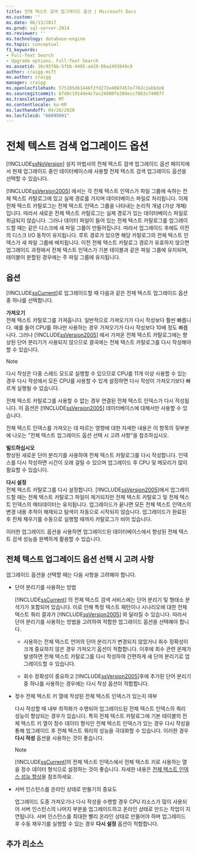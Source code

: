 ```yaml
---
title: 전체 텍스트 검색 업그레이드 옵션 | Microsoft Docs
ms.custom: ''
ms.date: 06/13/2017
ms.prod: sql-server-2014
ms.reviewer: ''
ms.technology: database-engine
ms.topic: conceptual
f1_keywords:
- Full-Text Search
- Upgrade options, Full-Text Search
ms.assetid: 16c9376b-5fbb-4495-a429-06a2493849c9
author: craigg-msft
ms.author: craigg
manager: craigg
ms.openlocfilehash: 575105d61446f2fd272e4087457e7762c1abb2e8
ms.sourcegitcommit: 6fd8c1914de4c7ac24900fe388ecc7883c740077
ms.translationtype: MT
ms.contentlocale: ko-KR
ms.lasthandoff: 04/26/2020
ms.locfileid: "66095091"
---
```

# <a name="full-text-search-upgrade-options"></a>전체 텍스트 검색 업그레이드 옵션
  [!INCLUDE[ssNoVersion](../../includes/ssnoversion-md.md)] 설치 마법사의 전체 텍스트 검색 업그레이드 옵션 페이지에서 현재 업그레이드 중인 데이터베이스에 사용할 전체 텍스트 검색 업그레이드 옵션을 선택할 수 있습니다.  
  
 [!INCLUDE[ssVersion2005](../../includes/ssversion2005-md.md)] 에서는 각 전체 텍스트 인덱스가 파일 그룹에 속하는 전체 텍스트 카탈로그에 있고 실제 경로를 가지며 데이터베이스 파일로 처리됩니다. 이제 전체 텍스트 카탈로그는 전체 텍스트 인덱스 그룹을 나타내는 논리적 개념 (가상 개체)입니다. 따라서 새로운 전체 텍스트 카탈로그는 실제 경로가 있는 데이터베이스 파일로 취급되지 않습니다. 그러나 데이터 파일이 들어 있는 전체 텍스트 카탈로그를 업그레이드할 때는 같은 디스크에 새 파일 그룹이 만들어집니다. 따라서 업그레이드 후에도 이전의 디스크 I/O 동작이 유지됩니다. 루트 경로가 있으면 해당 카탈로그의 전체 텍스트 인덱스가 새 파일 그룹에 배치됩니다. 이전 전체 텍스트 카탈로그 경로가 유효하지 않으면 업그레이드 과정에서 전체 텍스트 인덱스가 기본 테이블과 같은 파일 그룹에 유지되며, 테이블이 분할된 경우에는 주 파일 그룹에 유지됩니다.  
  
## <a name="options"></a>옵션  
 [!INCLUDE[ssCurrent](../../includes/sscurrent-md.md)]로 업그레이드할 때 다음과 같은 전체 텍스트 업그레이드 옵션 중 하나를 선택합니다.  
  
 **가져오기**  
 전체 텍스트 카탈로그를 가져옵니다. 일반적으로 가져오기가 다시 작성보다 훨씬 빠릅니다. 예를 들어 CPU를 하나만 사용하는 경우 가져오기가 다시 작성보다 10배 정도 빠릅니다. 그러나 [!INCLUDE[ssVersion2005](../../includes/ssversion2005-md.md)] 에서 가져온 전체 텍스트 카탈로그에는 향상된 단어 분리기가 사용되지 않으므로 결국에는 전체 텍스트 카탈로그를 다시 작성해야 할 수 있습니다.  
  
> [!NOTE]  
>  다시 작성은 다중 스레드 모드로 실행할 수 있으므로 CPU를 11개 이상 사용할 수 있는 경우 다시 작성에서 모든 CPU를 사용할 수 있게 설정하면 다시 작성이 가져오기보다 빠르게 실행될 수 있습니다.  
  
 전체 텍스트 카탈로그를 사용할 수 없는 경우 연결된 전체 텍스트 인덱스가 다시 작성됩니다. 이 옵션은 [!INCLUDE[ssVersion2005](../../includes/ssversion2005-md.md)] 데이터베이스에 대해서만 사용할 수 있습니다.  
  
 전체 텍스트 인덱스를 가져오는 데 따르는 영향에 대한 자세한 내용은 이 항목의 뒷부분에 나오는 "전체 텍스트 업그레이드 옵션 선택 시 고려 사항"을 참조하십시오.  
  
 **빌드하십시오**  
 향상된 새로운 단어 분리기를 사용하여 전체 텍스트 카탈로그를 다시 작성합니다. 인덱스를 다시 작성하면 시간이 오래 걸릴 수 있으며 업그레이드 후 CPU 및 메모리가 많이 필요할 수 있습니다.  
  
 **다시 설정**  
 전체 텍스트 카탈로그를 다시 설정합니다. [!INCLUDE[ssVersion2005](../../includes/ssversion2005-md.md)]에서 업그레이드할 때는 전체 텍스트 카탈로그 파일이 제거되지만 전체 텍스트 카탈로그 및 전체 텍스트 인덱스의 메타데이터는 유지됩니다. 업그레이드가 끝나면 모든 전체 텍스트 인덱스의 변경 내용 추적이 해제되고 탐색이 자동으로 시작되지 않습니다. 업그레이드가 완료된 후 전체 채우기를 수동으로 실행할 때까지 카탈로그가 비어 있습니다.  
  
 이러한 업그레이드 옵션을 사용하면 업그레이드된 데이터베이스에서 향상된 전체 텍스트 검색 성능을 완벽하게 활용할 수 있습니다.  
  
## <a name="considerations-for-choosing-a-full-text-upgrade-option"></a>전체 텍스트 업그레이드 옵션 선택 시 고려 사항  
 업그레이드 옵션을 선택할 때는 다음 사항을 고려해야 합니다.  
  
-   단어 분리기를 사용하는 방법  
  
     [!INCLUDE[ssCurrent](../../includes/sscurrent-md.md)] 의 전체 텍스트 검색 서비스에는 단어 분리기 및 형태소 분석기가 포함되어 있습니다. 이로 인해 특정 텍스트 패턴이나 시나리오에 대한 전체 텍스트 쿼리 결과가 [!INCLUDE[ssVersion2005](../../includes/ssversion2005-md.md)] 와 달라질 수 있습니다. 따라서 단어 분리기를 사용하는 방법을 고려하여 적합한 업그레이드 옵션을 선택해야 합니다.  
  
    -   사용하는 전체 텍스트 언어의 단어 분리기가 변경되지 않았거나 회수 정확성이 크게 중요하지 않은 경우 가져오기 옵션이 적합합니다. 이후에 회수 관련 문제가 발생하면 전체 텍스트 카탈로그를 다시 작성하여 간편하게 새 단어 분리기로 업그레이드할 수 있습니다.  
  
    -   회수 정확성이 중요하고 [!INCLUDE[ssVersion2005](../../includes/ssversion2005-md.md)]후에 추가된 단어 분리기 중 하나를 사용하는 경우에는 다시 작성 옵션이 적합합니다.  
  
-   정수 전체 텍스트 키 열에 작성된 전체 텍스트 인덱스가 있는지 여부  
  
     다시 작성할 때 내부 최적화가 수행되어 업그레이드된 전체 텍스트 인덱스의 쿼리 성능이 향상되는 경우가 있습니다. 특히 전체 텍스트 카탈로그에 기본 테이블의 전체 텍스트 키 열이 정수 데이터 형식인 전체 텍스트 인덱스가 있는 경우 다시 작성을 통해 업그레이드 후 전체 텍스트 쿼리의 성능을 극대화할 수 있습니다. 이러한 경우 **다시 작성** 옵션을 사용하는 것이 좋습니다.  
  
    > [!NOTE]  
    >  [!INCLUDE[ssCurrent](../../includes/sscurrent-md.md)]의 전체 텍스트 인덱스에서 전체 텍스트 키로 사용하는 열을 정수 데이터 형식으로 설정하는 것이 좋습니다. 자세한 내용은 [전체 텍스트 인덱스 성능 향상](../../relational-databases/indexes/indexes.md)을 참조하세요.  
  
-   서버 인스턴스를 온라인 상태로 만들기의 중요도  
  
     업그레이드 도중 가져오기나 다시 작성을 수행할 경우 CPU 리소스가 많이 사용되어 서버 인스턴스의 나머지 부분을 업그레이드하고 온라인 상태로 만드는 작업이 지연됩니다. 서버 인스턴스를 최대한 빨리 온라인 상태로 만들어야 하며 업그레이드 후 수동 채우기를 실행할 수 있는 경우 **다시 설정** 옵션이 적합합니다.  
  
## <a name="additional-resources"></a>추가 리소스  
  
